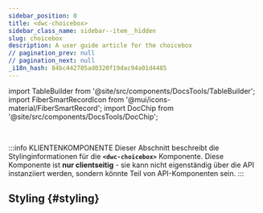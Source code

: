 ```yaml
---
sidebar_position: 0
title: <dwc-choicebox>
sidebar_class_name: sidebar--item__hidden
slug: choicebox
description: A user guide article for the choicebox
// pagination_prev: null
// pagination_next: null
_i18n_hash: 84bc442705ad0320f19dac94a01d4485
---
```

import TableBuilder from '@site/src/components/DocsTools/TableBuilder';
import FiberSmartRecordIcon from '@mui/icons-material/FiberSmartRecord';
import DocChip from '@site/src/components/DocsTools/DocChip';

<DocChip chip='shadow' />

<br />

:::info KLIENTENKOMPONENTE
Dieser Abschnitt beschreibt die Stylinginformationen für die **`<dwc-choicebox>`** Komponente. Diese Komponente ist **nur clientseitig** - sie kann nicht eigenständig über die API instanziiert werden, sondern könnte Teil von API-Komponenten sein.
:::

## Styling {#styling}

<TableBuilder name="dwc-choicebox" clientComponent />
